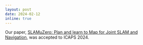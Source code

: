 ```yaml
---
layout: post
date: 2024-02-12
inline: true
---
```

Our paper, [SLAMuZero: Plan and learn to Map for Joint SLAM and Navigation](https://scholar.google.com/citations?view_op=view_citation&hl=en&user=bEebg80AAAAJ&citation_for_view=bEebg80AAAAJ:u5HHmVD_uO8C), was accepted to ICAPS 2024. 